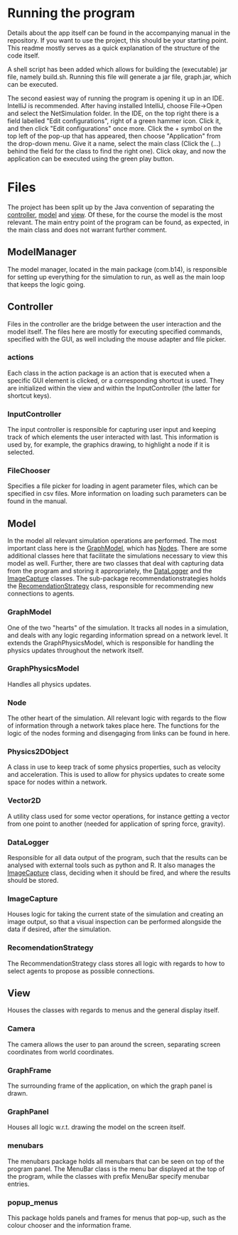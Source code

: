 # Running the program

Details about the app itself can be found in the accompanying manual in the repository. If you want to use the project, this should be your starting point. This readme mostly serves as a quick explanation of the structure of the code itself.

A shell script has been added which allows for building the (executable) jar file, namely build.sh. Running this file will generate a jar file, graph.jar, which can be executed.

The second easiest way of running the program is opening it up in an IDE. IntelliJ is recommended. After having installed IntelliJ, choose File->Open and select the NetSimulation folder. In the IDE, on the top right there is a field labelled "Edit configurations", right of a green hammer icon. Click it, and then click "Edit configurations" once more. Click the + symbol on the top left of the pop-up that has appeared, then choose "Application" from the drop-down menu. Give it a name, select the main class (Click the (...) behind the field for the class to find the right one). Click okay, and now the application can be executed using the green play button.

# Files
The project has been split up by the Java convention of separating the [controller](#controller), [model](#model) and [view](#view). Of these, for the course the model is the most relevant. The main entry point of the program can be found, as expected,
in the main class and does not warrant further comment.

## ModelManager
The model manager, located in the main package (com.b14), is responsible for setting up everything for the simulation to run, as well as the main loop that keeps the logic going.

## Controller

Files in the controller are the bridge between the user interaction and the model itself. The files here are mostly for executing specified commands, specified with the GUI, as well including the mouse adapter and file picker.

### actions
Each class in the action package is an action that is executed when a specific GUI element is clicked, or a corresponding shortcut is used. They are initialized within the view and within the InputController (the latter for shortcut keys).

### InputController
The input controller is responsible for capturing user input and keeping track of which elements the user interacted with last. This information is used by, for example, the graphics drawing, to highlight a node if it is selected.

### FileChooser
Specifies a file picker for loading in agent parameter files, which can be specified in csv files. More information on loading such parameters can be found in the manual.

## Model
In the model all relevant simulation operations are performed. The most important class here is the [GraphModel](#graphmodel), which has [Nodes](#node). There are some additional classes here that facilitate the simulations necessary to view this model as well. Further, there are two classes that deal with capturing data from the program and storing it appropriately, the [DataLogger](#datalogger) and the [ImageCapture](#imagecapture) classes. The sub-package recommendationstrategies holds the [RecomendationStrategy](#recommendationstrategy) class, responsible for recommending new connections to agents.

### GraphModel
One of the two "hearts" of the simulation. It tracks all nodes in a simulation, and deals with any logic regarding information spread on a network level. It extends the GraphPhysicsModel, which is responsible for handling the physics updates throughout the network itself.

### GraphPhysicsModel
Handles all physics updates.

### Node
The other heart of the simulation. All relevant logic with regards to the flow of information through a network takes place here. The functions for the logic of the nodes forming and disengaging from links can be found in here.

### Physics2DObject

A class in use to keep track of some physics properties, such as velocity and acceleration. This is used to allow for physics updates to create some space for nodes within a network.

### Vector2D

A utility class used for some vector operations, for instance getting a vector from one point to another (needed for application of spring force, gravity).

### DataLogger

Responsible for all data output of the program, such that the results can be analysed with external tools such as python and R. It also manages the [ImageCapture](#imagecapture) class, deciding when it should be fired, and where the results should be stored.

### ImageCapture

Houses logic for taking the current state of the simulation and creating an image output, so that a visual inspection can be performed alongside the data if desired, after the simulation.

### RecomendationStrategy
The RecommendationStrategy class stores all logic with regards to how to select agents to propose as possible connections.

## View

Houses the classes with regards to menus and the general display itself.

### Camera
The camera allows the user to pan around the screen, separating screen coordinates from world coordinates.

### GraphFrame

The surrounding frame of the application, on which the graph panel is drawn.

### GraphPanel

Houses all logic w.r.t. drawing the model on the screen itself.

### menubars

The menubars package holds all menubars that can be seen on top of the program panel. The MenuBar class is the menu bar displayed at the top of the program, while the classes with prefix MenuBar specify menubar entries.

### popup_menus
This package holds panels and frames for menus that pop-up, such as the colour chooser and the information frame.
